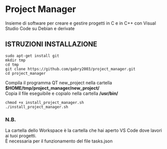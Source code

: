 # Project Manager
Insieme di software per creare e gestire progetti in C e in C++ con Visual Studio Code su Debian e derivate

## ISTRUZIONI INSTALLAZIONE
```console
sudo apt-get install git
mkdir tmp
cd tmp
git clone https://github.com/gabry2003/project_manager.git
cd project_manager
```
Compila il programma QT new_project nella cartella **$HOME/tmp/project_manager/new_project/**  
Copia il file eseguibile e copialo nella cartella **/usr/bin/**
```console
chmod +x install_project_manager.sh
./install_project_manager.sh
```
### N.B.
La cartella dello Workspace è la cartella che hai aperto VS Code dove lavori ai tuoi progetti.  
È necessaria per il funzionamento del file tasks.json
